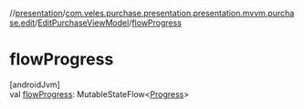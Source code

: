 //[presentation](../../../index.md)/[com.veles.purchase.presentation.presentation.mvvm.purchase.edit](../index.md)/[EditPurchaseViewModel](index.md)/[flowProgress](flow-progress.md)

# flowProgress

[androidJvm]\
val [flowProgress](flow-progress.md): MutableStateFlow&lt;[Progress](../../com.veles.purchase.presentation.model.progress/-progress/index.md)&gt;
